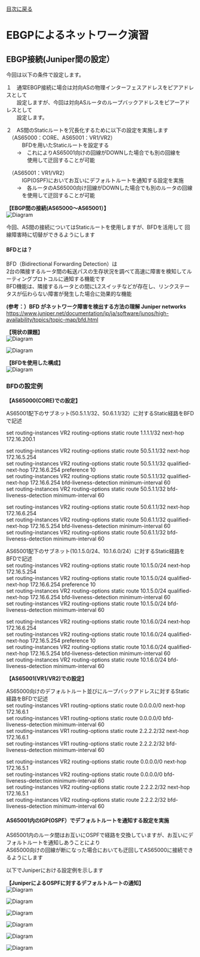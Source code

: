 [目次に戻る](./Junos-BGP-exercises.md) <br>

# EBGPによるネットワーク演習

## EBGP接続(Juniper間の設定）<br>
今回は以下の条件で設定します。<br>

１　通常EBGP接続に場合は対向ASの物理インターフェスアドレスをピアアドレスとして<br>
　　設定しますが、今回は対向ASルータのループバックアドレスをピアーアドレスとして<br>
　　設定します。<br>

２　AS間のStaticルートを冗長化するために以下の設定を実施します<br>
　（AS65000：CORE、AS65001：VR1/VR2）<br>
　　　BFDを用いたStaticルートを設定する<br>
   　　→　これによりAS65001向けの回線がDOWNした場合でも別の回線を<br>
   　　　　使用して迂回することが可能<br>


　（AS65001：VR1/VR2）<br>
　　　IGP(OSPF)においてお互いにデフォルトルートを通知する設定を実施<br>
   　　→　各ルータのAS65000向け回線がDOWNした場合でも別のルータの回線<br>
   　　　を使用して迂回することが可能<br>


**【EBGP間の接続(AS65000～AS65001）】**<br>
  ![Diagram](./images/ebgp-topology-1.jpg)<br>
  
  
  
  今回、AS間の接続についてはStaticルートを使用しますが、BFDを活用して
   回線障害時に切替ができるようにします<br>
   
   #### BFDとは？<br>
   BFD（Bidirectional Forwarding Detection）は<br>
   2台の隣接するルータ間の転送パスの生存状況を調べて高速に障害を検知してルーティングプロトコルに通知する機能です<br>
   BFD機能は、隣接するルータとの間にL2スイッチなどが存在し、リンクステータスが伝わらない障害が発生した場合に効果的な機能<br>
   
   **(参考：）BFD がネットワーク障害を検出する方法の理解 Juniper networks**<br>
   https://www.juniper.net/documentation/jp/ja/software/junos/high-availability/topics/topic-map/bfd.html<br>
   
   
 **【現状の課題】**<br>
  ![Diagram](./images/ebgp-bfd-1.jpg)<br>
  
  ![Diagram](./images/ebgp-bfd-2.jpg)<br>
  
 **【BFDを使用した構成】**<br>
 ![Diagram](./images/ebgp-bfd-3.jpg)<br>
 
 ### BFDの設定例<br>
 **【AS65000(CORE)での設定】**<br>

 AS65001配下のサブネット(50.5.1.1/32、50.6.1.1/32）に対するStatic経路をBFDで記述<br>

set routing-instances VR2 routing-options static route 1.1.1.1/32 next-hop 172.16.200.1<br>

set routing-instances VR2 routing-options static route 50.5.1.1/32 next-hop 172.16.5.254<br>
set routing-instances VR2 routing-options static route 50.5.1.1/32 qualified-next-hop 172.16.6.254 
preference 10<br>
set routing-instances VR2 routing-options static route 50.5.1.1/32 qualified-next-hop 172.16.6.254
bfd-liveness-detection minimum-interval 60<br>
set routing-instances VR2 routing-options static route 50.5.1.1/32 bfd-liveness-detection 
minimum-interval 60<br>

set routing-instances VR2 routing-options static route 50.6.1.1/32 next-hop 172.16.6.254<br>
set routing-instances VR2 routing-options static route 50.6.1.1/32 qualified-next-hop 172.16.5.254 
bfd-liveness-detection minimum-interval 60<br>
set routing-instances VR2 routing-options static route 50.6.1.1/32 bfd-liveness-detection 
minimum-interval 60<br>


 AS65001配下のサブネット(10.1.5.0/24、10.1.6.0/24）に対するStatic経路をBFDで記述<br>
set routing-instances VR2 routing-options static route 10.1.5.0/24 next-hop 172.16.5.254<br>
set routing-instances VR2 routing-options static route 10.1.5.0/24 qualified-next-hop 172.16.6.254 
preference 10<br>
set routing-instances VR2 routing-options static route 10.1.5.0/24 qualified-next-hop 172.16.6.254 
bfd-liveness-detection minimum-interval 60<br>
set routing-instances VR2 routing-options static route 10.1.5.0/24 bfd-liveness-detection 
minimum-interval 60<br>

set routing-instances VR2 routing-options static route 10.1.6.0/24 next-hop 172.16.6.254<br>
set routing-instances VR2 routing-options static route 10.1.6.0/24 qualified-next-hop 172.16.5.254 
preference 10<br>
set routing-instances VR2 routing-options static route 10.1.6.0/24 qualified-next-hop 172.16.5.254 
bfd-liveness-detection minimum-interval 60<br>
set routing-instances VR2 routing-options static route 10.1.6.0/24 bfd-liveness-detection 
minimum-interval 60<br>


**【AS65001(VR1/VR2)での設定】**<br>

AS65000向けのデフォルトルート並びにループバックアドレスに対するStatic経路をBFDで記述<br>
set routing-instances VR1 routing-options static route 0.0.0.0/0 next-hop 172.16.6.1<br>
set routing-instances VR1 routing-options static route 0.0.0.0/0 bfd-liveness-detection 
minimum-interval 60<br>
set routing-instances VR1 routing-options static route 2.2.2.2/32 next-hop 172.16.6.1<br>
set routing-instances VR1 routing-options static route 2.2.2.2/32 bfd-liveness-detection 
minimum-interval 60<br>

set routing-instances VR2 routing-options static route 0.0.0.0/0 next-hop 172.16.5.1<br>
set routing-instances VR2 routing-options static route 0.0.0.0/0 bfd-liveness-detection 
minimum-interval 60<br>
set routing-instances VR2 routing-options static route 2.2.2.2/32 next-hop 172.16.5.1<br>
set routing-instances VR2 routing-options static route 2.2.2.2/32 bfd-liveness-detection 
minimum-interval 60<br>


#### AS65001内のIGP(OSPF）でデフォルトルートを通知する設定を実施<br>

AS65001内のルータ間はお互いにOSPFで経路を交換していますが、お互いにデフォルトルートを通知しあうことにより<br>
AS65000向けの回線が断になった場合においても迂回してAS65000に接続できるようにします<br>

以下でJuniperにおける設定例を示します<br>

 **【JuniperによるOSPFに対するデフォルトルートの通知】**<br>
  ![Diagram](./images/ospf-default-route-export-1.jpg)<br>
  
  ![Diagram](./images/ospf-default-route-export-2.jpg)<br>
  
  ![Diagram](./images/ospf-default-route-export-3.jpg)<br>
  
  ![Diagram](./images/ospf-default-route-export-4.jpg)<br>
  
  ![Diagram](./images/ospf-default-route-export-5.jpg)<br>
  
  ![Diagram](./images/ospf-default-route-export-6.jpg)<br>
  
  

